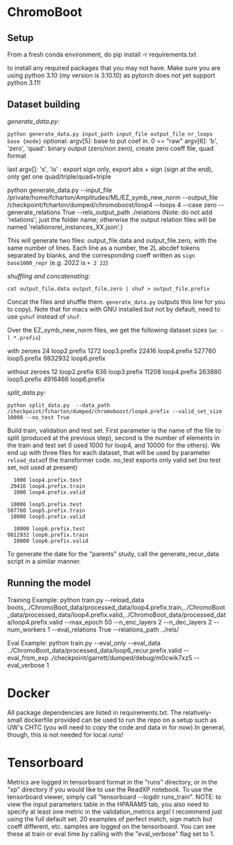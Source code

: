 # ChromoBoot

## Setup
From a fresh conda environment, do 
pip install -r requirements.txt

to install any required packages that you may not have. Make sure you are using python 3.10 (my version is 3.10.10) as pytorch does not yet support python 3.11!

## Dataset building
*generate_data.py:* 

`python generate_data.py input_path input_file output_file nr_loops base {mode}`
optional: 
argv[5]: base to put coef in. 0 == "raw"
argv[6]: 'b', 'zero', 'quad': binary output (zero/non zero), create zero coeff file, quad format

last argv[]: 's', 'is' : export sign only, export abs + sign (sign at the end), only get one quad/triple/quad+triple

python generate_data.py --input_file /private/home/fcharton/Amplitudes/ML/EZ_symb_new_norm --output_file /checkpoint/fcharton/dumped/chromoboost/loop4 --loops 4 --case zero --generate_relations True --rels_output_path ./relations (Note: do not add 'relations'; just the folder name; otherwise the output relation files will be named 'relationsrel_instances_XX.json'.)

This will generate two files: output_file.data and output_file.zero, with the same number of lines. Each line as a number, the 2L abcdef tokens separated by blanks, and the corresponding coeff written as `sign base1000_repr` (e.g. 2022 is `+ 2 22`)

*shuffling and concatenating:*

`cat output_file.data output_file.zero | shuf > output_file.prefix`

Concat the files and shuffle them. `generate_data.py` outputs this line for you to copy). Note that for macs with GNU installed but not by default, need to use `gshuf` instead of `shuf`. 

Over the EZ_symb_new_norm files, we get the following dataset sizes (`wc -l *.prefix`) 

with zeroes
         24 loop2.prefix
       1272 loop3.prefix
      22416 loop4.prefix
     527760 loop5.prefix
    9832932 loop6.prefix

without zeroes
         12 loop2.prefix
        636 loop3.prefix
      11208 loop4.prefix
     263880 loop5.prefix
    4916466 loop6.prefix

*split_data.py:*

 `python split_data.py  --data_path /checkpoint/fcharton/dumped/chromoboost/loop4.prefix --valid_set_size 10000 --no_test True`

Build train, validation and test set. First parameter is the name of the file to split (produced at the previous step), second is the number of elements in the train and test set (I used 1000 for loop4, and 10000 for the others). We end up with three files for each dataset, that will be used by parameter `reload_data`of the transformer code.
no_test exports only valid set (no test set, not used at present)

      1000 loop4.prefix.test
     20416 loop4.prefix.train
      1000 loop4.prefix.valid

     10000 loop5.prefix.test
    507760 loop5.prefix.train
     10000 loop5.prefix.valid

      10000 loop6.prefix.test
    9812932 loop6.prefix.train
      10000 loop6.prefix.valid

To generate the date for the "parents" study, call the generate_recur_data script in a similar manner.
## Running the model

Training Example:
python train.py --reload_data boots,../ChromoBoot_data/processed_data/loop4.prefix.train,../ChromoBoot_data/processed_data/loop4.prefix.valid,../ChromoBoot_data/processed_data/loop4.prefix.valid
--max_epoch 50 --n_enc_layers 2 --n_dec_layers 2 --num_workers 1 --eval_relations True --relations_path ../rels/

Eval Example:
python train.py --eval_only --eval_data ../ChromoBoot_data/processed_data/loop6_recur.prefix.valid --eval_from_exp ./checkpoint/garrett/dumped/debug/m0cwik7xz5 --eval_verbose 1 

# Docker
All package dependencies are listed in requirements.txt. The relatively-small dockerfile provided can be used to run the repo on a setup such as UW's CHTC (you will need to copy the code and data in for now).In general, though, this is not needed for local runs!

# Tensorboard
Metrics are logged in tensorboard format in the "runs" directory, or in the "xp" directory if you would like to use the ReadXP notebook. To use the tensorboard viewer, simply call "tensorboard --logdir runs_train".
NOTE: to view the input parameters table in the HPARAMS tab, you also need to specify at least one metric in the validation_metrics args! I recommend just using the full default set.
20 examples of perfect match, sign match but coeff different, etc. samples are logged on the tensorboard. You can see these at train or eval time by calling with the "eval_verbose" flag set to 1. 
